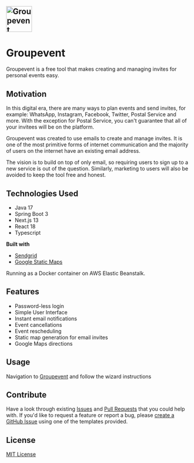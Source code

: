 <h2>
    <a href="https://groupevent.co" target="blank_" rel="noreferrer">
        <img height="70" alt="Groupevent" src="https://user-images.githubusercontent.com/91134194/216815396-48b41b13-3884-4a97-8c22-9479a5a10bea.svg" />
    </a>
</h2>

# Groupevent
Groupevent is a free tool that makes creating and managing invites for personal events easy.

## Motivation
In this digital era, there are many ways to plan events and send invites, for example: WhatsApp, Instagram, Facebook, Twitter, Postal Service and more.
With the exception for Postal Service, you can't guarantee that all of your invitees will be on the platform.

Groupevent was created to use emails to create and manage invites. 
It is one of the most primitive forms of internet communication and the majority of users on the internet have an existing email address.

The vision is to build on top of only email, so requiring users to sign up to a new service is out of the question.
Similarly, marketing to users will also be avoided to keep the tool free and honest.

## Technologies Used
- Java 17
- Spring Boot 3
- Next.js 13
- React 18
- Typescript

<b>Built with</b>
- [Sendgrid](https://sendgrid.com/)
- [Google Static Maps](https://developers.google.com/maps/documentation/maps-static/overview)

Running as a Docker container on AWS Elastic Beanstalk.

## Features
- Password-less login
- Simple User Interface
- Instant email notifications
- Event cancellations
- Event rescheduling
- Static map generation for email invites
- Google Maps directions

## Usage
Navigation to [Groupevent](https://groupevent.co) and follow the wizard instructions

## Contribute
Have a look through existing [Issues](https://github.com/nsehic/groupevent/issues) and [Pull Requests](https://github.com/httpie/httpie/pulls) that you could help with. 
If you'd like to request a feature or report a bug, please [create a GitHub Issue](https://github.com/nsehic/groupevent/issues) using one of the templates provided.

## License
[MIT License](https://github.com/nsehic/groupevent/blob/main/LICENSE)